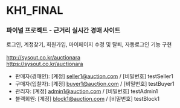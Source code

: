 # KH1_FINAL
### 파이널 프로젝트 - 근거리 실시간 경매 사이트
로그인, 계정찾기, 회원가입, 마이페이지 수정 및 탈퇴, 자동로그인 기능 구현
<br><br>
  http://sysout.co.kr/auctionara  <br>
  https://sysout.co.kr/auctionara
<br>
- 판매자(경매인): [계정] seller1@auction.com / [비밀번호] testSeller1
- 구매자(입찰자): [계정] buyer1@auction.com / [비밀번호] testBuyer1
- 관리자: [계정] admin1@auction.com / [비밀번호] testAdmin1
- 블랙회원: [계정] block1@auction.com / [비밀번호] testBlock1
